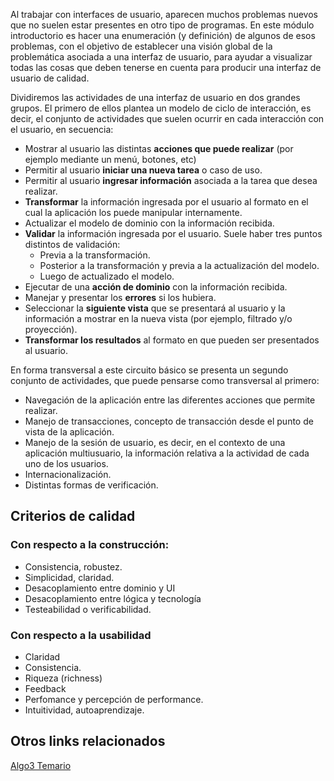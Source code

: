 Al trabajar con interfaces de usuario, aparecen muchos problemas nuevos que no suelen estar presentes en otro tipo de programas. En este módulo introductorio es hacer una enumeración (y definición) de algunos de esos problemas, con el objetivo de establecer una visión global de la problemática asociada a una interfaz de usuario, para ayudar a visualizar todas las cosas que deben tenerse en cuenta para producir una interfaz de usuario de calidad.

Dividiremos las actividades de una interfaz de usuario en dos grandes grupos. El primero de ellos plantea un modelo de ciclo de interacción, es decir, el conjunto de actividades que suelen ocurrir en cada interacción con el usuario, en secuencia:

-   Mostrar al usuario las distintas **acciones que puede realizar** (por ejemplo mediante un menú, botones, etc)
-   Permitir al usuario **iniciar una nueva tarea** o caso de uso.
-   Permitir al usuario **ingresar información** asociada a la tarea que desea realizar.
-   **Transformar** la información ingresada por el usuario al formato en el cual la aplicación los puede manipular internamente.
-   Actualizar el modelo de dominio con la información recibida.
-   **Validar** la información ingresada por el usuario. Suele haber tres puntos distintos de validación:
    -   Previa a la transformación.
    -   Posterior a la transformación y previa a la actualización del modelo.
    -   Luego de actualizado el modelo.
-   Ejecutar de una **acción de dominio** con la información recibida.
-   Manejar y presentar los **errores** si los hubiera.
-   Seleccionar la **siguiente vista** que se presentará al usuario y la información a mostrar en la nueva vista (por ejemplo, filtrado y/o proyección).
-   **Transformar los resultados** al formato en que pueden ser presentados al usuario.

En forma transversal a este circuito básico se presenta un segundo conjunto de actividades, que puede pensarse como transversal al primero:

-   Navegación de la aplicación entre las diferentes acciones que permite realizar.
-   Manejo de transacciones, concepto de transacción desde el punto de vista de la aplicación.
-   Manejo de la sesión de usuario, es decir, en el contexto de una aplicación multiusuario, la información relativa a la actividad de cada uno de los usuarios.
-   Internacionalización.
-   Distintas formas de verificación.

Criterios de calidad
--------------------

### Con respecto a la construcción:

-   Consistencia, robustez.
-   Simplicidad, claridad.
-   Desacoplamiento entre dominio y UI
-   Desacoplamiento entre lógica y tecnología
-   Testeabilidad o verificabilidad.

### Con respecto a la usabilidad

-   Claridad
-   Consistencia.
-   Riqueza (richness)
-   Feedback
-   Perfomance y percepción de performance.
-   Intuitividad, autoaprendizaje.

Otros links relacionados
------------------------

[Algo3 Temario](algo3-temario.html)
